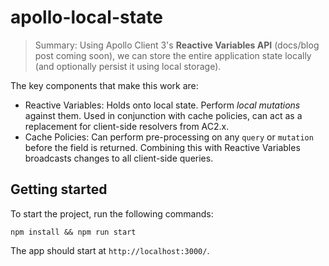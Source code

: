 # apollo-local-state

> Summary: Using Apollo Client 3's **Reactive Variables API** (docs/blog post coming soon), we can store the entire application state locally (and optionally persist it using local storage).

The key components that make this work are:

- Reactive Variables: Holds onto local state. Perform _local mutations_ against them. Used in conjunction with cache policies, can act as a replacement for client-side resolvers from AC2.x.
- Cache Policies: Can perform pre-processing on any `query` or `mutation` before the field is returned. Combining this with Reactive Variables broadcasts changes to all client-side queries.

## Getting started

To start the project, run the following commands:

```
npm install && npm run start
```

The app should start at `http://localhost:3000/`.
